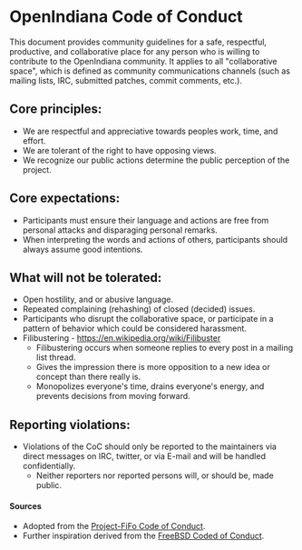 <!--

The contents of this Documentation are subject to the Public Documentation License Version 1.01
(the "License"); you may only use this Documentation if you comply with the terms of this License.
A copy of the License is available at http://illumos.org/license/PDL.

The Original Documentation is _________________.

The Initial Writer of the Original Documentation is Michael Kruger Copyright (C) 2016 [Insert year(s)].
All Rights Reserved. (Initial Writer contact(s):________________[Insert hyperlink/alias]).

Contributor(s): ______________________________________.

Portions created by ______ are Copyright (C)_________[Insert year(s)].
All Rights Reserved. (Contributor contact(s):________________[Insert hyperlink/alias]).

-->

# OpenIndiana Code of Conduct

This document provides community guidelines for a safe, respectful, productive, and collaborative place for any person who is willing to contribute to the OpenIndiana community.
It applies to all "collaborative space", which is defined as community communications channels (such as mailing lists, IRC, submitted patches, commit comments, etc.).


## Core principles:

* We are respectful and appreciative towards peoples work, time, and effort.
* We are tolerant of the right to have opposing views.
* We recognize our public actions determine the public perception of the project.


## Core expectations:

* Participants must ensure their language and actions are free from personal attacks and disparaging personal remarks.
* When interpreting the words and actions of others, participants should always assume good intentions.


## What will not be tolerated:

* Open hostility, and or abusive language.
* Repeated complaining (rehashing) of closed (decided) issues.
* Participants who disrupt the collaborative space, or participate in a pattern of behavior which could be considered harassment.
* Filibustering - <https://en.wikipedia.org/wiki/Filibuster>
    * Filibustering occurs when someone replies to every post in a mailing list thread.
    * Gives the impression there is more opposition to a new idea or concept than there really is.
    * Monopolizes everyone's time, drains everyone's energy, and prevents decisions from moving forward.

## Reporting violations:

* Violations of the CoC should only be reported to the maintainers via direct messages on IRC, twitter, or via E-mail and will be handled confidentially.
    * Neither reporters nor reported persons will, or should be, made public.

#### Sources

* Adopted from the [Project-FiFo Code of Conduct](https://project-fifo.net/coc.html).
* Further inspiration derived from the [FreeBSD Coded of Conduct](https://www.freebsd.org/internal/code-of-conduct.html).

